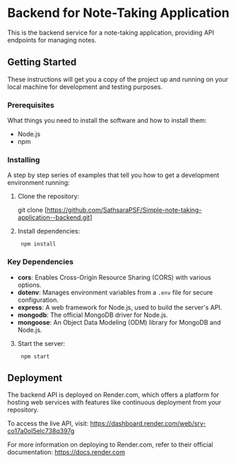 
# Backend for Note-Taking Application

This is the backend service for a note-taking application, providing API endpoints for managing notes.

## Getting Started

These instructions will get you a copy of the project up and running on your local machine for development and testing purposes.

### Prerequisites

What things you need to install the software and how to install them:

- Node.js
- npm

### Installing

A step by step series of examples that tell you how to get a development environment running:

1. Clone the repository:

   git clone [https://github.com/SathsaraPSF/Simple-note-taking-application--backend.git]

2. Install dependencies:

        npm install

### Key Dependencies

- **cors**: Enables Cross-Origin Resource Sharing (CORS) with various options.
- **dotenv**: Manages environment variables from a `.env` file for secure configuration.
- **express**: A web framework for Node.js, used to build the server's API.
- **mongodb**: The official MongoDB driver for Node.js.
- **mongoose**: An Object Data Modeling (ODM) library for MongoDB and Node.js.

3. Start the server:

        npm start

## Deployment

The backend API is deployed on Render.com, which offers a platform for hosting web services with features like continuous deployment from your repository.

To access the live API, visit: https://dashboard.render.com/web/srv-co17a0ol5elc738q397g

For more information on deploying to Render.com, refer to their official documentation: https://docs.render.com
